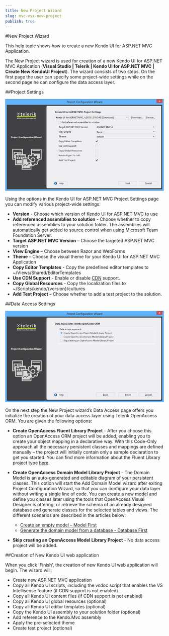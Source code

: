 ```yaml
---
title: New Project Wizard
slug: mvc-vsx-new-project
publish: true
---
```


#New Project Wizard

This help topic shows how to create a new Kendo UI for ASP.NET MVC Application.

The New Project wizard is used for creation of a new Kendo UI for ASP.NET MVC Application (**Visual Studio | Telerik | Kendo UI for ASP.NET MVC | Create New KendoUI Project**). The wizard consists of two steps. On the first page the user can specify some project-wide settings while on the second page he can configure the data access layer.

##Project Settings
 
![New Project Wizard](images/new1.png)

Using the options in the Kendo UI for ASP.NET MVC Project Settings page you can modify various project-wide settings:

-	**Version** - Choose which version of Kendo UI for ASP.NET MVC to use
- **Add referenced assemblies to solution** - Choose whether to copy referenced assemblies to your solution folder. The assemblies will automatically get added to source control when using Microsoft Team Foundation Server. 
-	**Target ASP.NET MVC Version** – Choose the targeted ASP.NET MVC version
-	**View Engine** – Choose between Razor and WebForms
-	**Theme** – Choose the visual theme for your Kendo UI for ASP.NET MVC Application
-	**Copy Editor Templates** - Copy the predefined editor templates to ~/Views/Shared/EditorTemplates
-	**Use CDN Support** - Enable or disable [CDN](http://docs.kendoui.com/getting-started/javascript-dependencies#cdn) support.
-	**Copy Global Resources** - Copy the localization files to ~/Scripts/kendo/{version}/cultures 
-	**Add Test Project** – Choose whether to add a test project to the solution.

##Data Access Settings
 
![Data Access Settings](images/data_access.png)

On the next step the New Project wizard’s Data Access page offers you initialize the creation of your data access layer using Telerik OpenAccess ORM. You are given the following options:

- **Create OpenAccess Fluent Library Project** - After you choose this option an OpenAccess ORM project will be added, enabling you to create your object mapping in a declarative way. With this Code-Only approach all the necessary persistent classes and mappings are defined manually – the project will initially contain only a sample declaration to get you started. You can find more information about the Fluent Library project type [here](http://www.telerik.com/help/openaccess-orm/getting-started-fluent-mapping-overview.html).
- **Create OpenAccess Domain Model Library Project** - The Domain Model is an auto-generated and editable diagram of your persistent classes. This option will start the Add Domain Model wizard after exiting Project Configuration Wizard, so that you can configure your data layer without writing a single line of code. You can create a new model and define you classes later using the tools that OpenAccess Visual Designer is offering, or retrieve the schema of an already designed database and generate classes for the selected tables and views. The different scenarios are described in the articles below:
	- [Create an empty model – Model First](http://www.telerik.com/help/openaccess-orm/getting-started-root-getting-started-with-update-schema-tools.html)
	- [Generate the domain model from a database - Database First](http://www.telerik.com/help/openaccess-orm/getting-started-root-generating-model-mappings-taking-database-first-approach.html)

- **Skip creating an OpenAccess Model Library Project** - No data access project will be added.

##Creation of New Kendo UI web application

When you click 'Finish', the creation of new Kendo UI web application will begin. The wizard will:

- Create new ASP.NET MVC application
- Copy all Kendo UI scripts, including the vsdoc script that enables the VS Intellisense feature (if CDN support is not enabled)
- Copy all Kendo UI content files (if CDN support is not enabled)
- Copy all Kendo UI global resources (optional)
- Copy all Kendo UI editor templates (optional)
- Copy the Kendo UI assembly to your solution folder (optional)
- Add reference to the Kendo.Mvc assembly
- Apply the pre-selected theme
- Create test project (optional)


 
